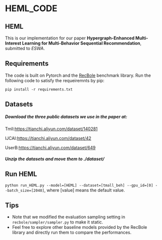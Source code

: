 # HEML_CODE
## HEML
This is our implementation for our paper **Hypergraph-Enhanced Multi-Interest Learning for Multi-Behavior Sequential Recommendation**, submitted to *ESWA*.

## Requirements
The code is built on Pytorch and the [RecBole](https://github.com/RUCAIBox/RecBole) benchmark library. Run the following code to satisfy the requeiremnts by pip:

`pip install -r requirements.txt`


## Datasets
##### Download the three public datasets we use in the paper at:
Tmll:https://tianchi.aliyun.com/dataset/140281

IJCAI:https://tianchi.aliyun.com/dataset/42

UserB:https://tianchi.aliyun.com/dataset/649


##### Unzip the datasets and move them to *./dataset/*

## Run HEML

`python run_HEML.py --model=[HEML] --dataset=[tmall_beh] --gpu_id=[0] --batch_size=[2048]`, where [value] means the default value.

## Tips
- Note that we modified the evaluation sampling setting in `recbole/sampler/sampler.py` to make it static.
- Feel free to explore other baseline models provided by the RecBole library and directly run them to compare the performances.
